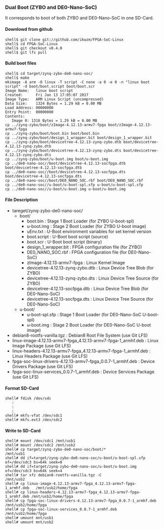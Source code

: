 ### Dual Boot (ZYBO and DE0-Nano-SoC)

It corresponds to boot of both ZYBO and DE0-Nano-SoC in one SD-Card.

#### Downlowd from github

```
shell$ git clone git://github.com/ikwzm/FPGA-SoC-Linux
shell$ cd FPGA-SoC-Linux
shell$ git checkout v0.4.0
shell$ git lfs pull
```
#### Build boot files

```
shell$ cd target/zynq-zybo-de0-nano-soc/
shell$ make
mkimage -A arm -O linux -T script -C none -a 0 -e 0 -n "linux boot script" -d boot/boot.script boot/boot.scr
Image Name:   linux boot script
Created:      Fri Jan 13 17:05:07 2017
Image Type:   ARM Linux Script (uncompressed)
Data Size:    1324 Bytes = 1.29 kB = 0.00 MB
Load Address: 00000000
Entry Point:  00000000
Contents:
   Image 0: 1316 Bytes = 1.29 kB = 0.00 MB
cp ../zynq-zybo/boot/zImage-4.12.13-armv7-fpga boot/zImage-4.12.13-armv7-fpga
cp ../zynq-zybo/boot/boot.bin boot/boot.bin
cp ../zynq-zybo/boot/design_1_wrapper.bit boot/design_1_wrapper.bit
cp ../zynq-zybo/boot/devicetree-4.12.13-zynq-zybo.dtb boot/devicetree-4.12.13-zynq-zybo.dtb
cp ../zynq-zybo/boot/devicetree-4.12.13-zynq-zybo.dts boot/devicetree-4.12.13-zynq-zybo.dts
cp ../zynq-zybo/boot/u-boot.img boot/u-boot.img
cp ../de0-nano-soc//boot/devicetree-4.12.13-socfpga.dtb boot/devicetree-4.12.13-socfpga.dtb
cp ../de0-nano-soc//boot/devicetree-4.12.13-socfpga.dts boot/devicetree-4.12.13-socfpga.dts
cp ../de0-nano-soc//boot/DE0_NANO_SOC.rbf boot/DE0_NANO_SOC.rbf
cp ../de0-nano-soc//u-boot/u-boot-spl.sfp u-boot/u-boot-spl.sfp
cp ../de0-nano-soc//u-boot/u-boot.img u-boot/u-boot.img
```

#### File Description

 * tareget/zynq-zybo-de0-nano-soc/
   + boot/
     - boot.bin                                                    : Stage 1 Boot Loader      (for ZYBO U-boot-spl)
     - u-boot.img                                                  : Stage 2 Boot Loader      (for ZYBO U-boot image)
     - uEnv.txt                                                    : U-Boot environment variables for set kernel version
     - boot.script                                                 : U-Boot boot script       (source)
     - boot.scr                                                    : U-Boot boot script       (binary)
     - design_1_wrapper.bit                                        : FPGA configuration file  (for ZYBO)
     - DE0_NANO_SOC.rbf                                            : FPGA configuration file  (for DE0-Nano-SoC)
     - zImage-4.12.13-armv7-fpga                                   : Linux Kernel Image
     - devicetree-4.12.13-zynq-zybo.dtb                            : Linux Device Tree Blob   (for ZYBO)
     - devicetree-4.12.13-zynq-zybo.dts                            : Linux Device Tree Source (for ZYBO)
     - devicetree-4.12.13-socfpga.dtb                              : Linux Device Tree Blob   (for DE0-Nano-SoC)
     - devicetree-4.12.13-socfpga.dts                              : Linux Device Tree Source (for DE0-Nano-SoC)
   + u-boot/
     - u-boot-spl.sfp                                              : Stage 1 Boot Loader      (for DE0-Nano-SoC U-boot-spl)
     - u-boot.img                                                  : Stage 2 Boot Loader      (for DE0-Nano-SoC U-boot image)
 * debian8-rootfs-vanilla.tgz                                      : Debian8 Root File System (use Git LFS)
 * linux-image-4.12.13-armv7-fpga_4.12.13-armv7-fpga-1_armhf.deb   : Linux Image Package      (use Git LFS)
 * linux-headers-4.12.13-armv7-fpga_4.12.13-armv7-fpga-1_armhf.deb : Linux Headers Package    (use Git LFS)
 * fpga-soc-linux-drivers-4.12.13-armv7-fpga_0.0.7-1_armhf.deb     : Device Drivers Package   (use Git LFS)
 * fpga-soc-linux-services_0.0.7-1_armhf.deb                       : Device Services Package  (use Git LFS)

#### Format SD-Card

````
shell# fdisk /dev/sdc
   :
   :
   :
shell# mkfs-vfat /dev/sdc1
shell# mkfs.ext3 /dev/sdc2
````

#### Write to SD-Card

````
shell# mount /dev/sdc1 /mnt/usb1
shell# mount /dev/sdc2 /mnt/usb2
shell# cp target/zynq-zybo-de0-nano-soc/boot/*                            /mnt/usb1
shell# dd if=target/zynq-zybo-de0-nano-soc/u-boot/u-boot-spl.sfp of=/dev/sdc3 bs=64k seek=0
shell# dd if=target/zynq-zybo-de0-nano-soc/u-boot/u-boot.img     of=/dev/sdc3 bs=64k seek=4
shell# tar xfz debian8-rootfs-vanilla.tgz -C                              /mnt/usb2
shell# cp linux-image-4.12.13-armv7-fpga_4.12.13-armv7-fpga-1_armhf.deb   /mnt/usb2/home/fpga
shell# cp linux-headers-4.12.13-armv7-fpga_4.12.13-armv7-fpga-1_armhf.deb /mnt/usb2/home/fpga
shell# cp fpga-soc-linux-drivers-4.12.13-armv7-fpga_0.0.7-1_armhf.deb     /mnt/usb2/home/fpga
shell# cp fpga-soc-linux-services_0.0.7-1_armhf.deb                       /mnt/usb2/home/fpga
shell# umount mnt/usb1
shell# umount mnt/usb2
````

